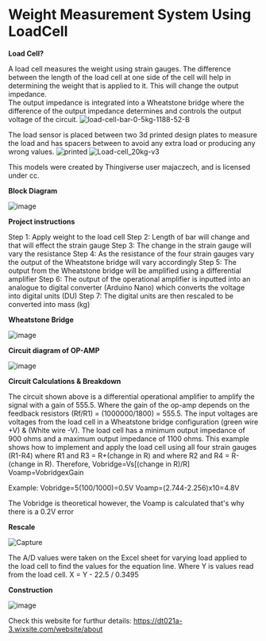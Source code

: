# Weight Measurement System Using LoadCell 

**Load Cell?**

A load cell measures the weight using strain gauges. The difference between the length of the load cell at one side of the cell will help in determining the weight that is applied to it. This will change the output impedance.  
The output impedance is integrated into a Wheatstone bridge where the difference of the output impedance determines and controls the output voltage of the circuit.
![load-cell-bar-0-5kg-1188-52-B](https://user-images.githubusercontent.com/73076876/137648311-9291df59-2c44-43ae-b315-213db07d61a1.jpg)

The load sensor is placed between two 3d printed design plates to measure the load and has spacers between to avoid any extra load or producing any wrong values. 
![printed](https://user-images.githubusercontent.com/73076876/137648343-9a552681-b0b1-4111-b0b3-de103d81d2c8.jpg)
![Load-cell_20kg-v3](https://user-images.githubusercontent.com/73076876/137648347-4c6919d0-0578-4e14-9e9f-f79bd0c7465f.png)

This models were created by Thingiverse user majaczech, and is licensed under cc.

**Block Diagram**

![image](https://user-images.githubusercontent.com/73076876/137648375-917eb388-096d-4ec2-8731-41f1f0d639b2.png)

**Project instructions**

Step 1: Apply weight to the load cell
Step 2: Length of bar will change and that will effect the strain gauge
Step 3: The change in the strain gauge will vary the resistance
Step 4: As the resistance of the four strain gauges vary the output of the Wheatstone bridge will vary accordingly
Step 5: The output from the Wheatstone bridge will be amplified using a differential amplifier
Step 6: The output of the operational amplifier is inputted into an analogue to digital converter (Arduino Nano) which converts the voltage into digital units (DU)
Step 7: The digital units are then rescaled to be converted into mass (kg)

**Wheatstone Bridge**

![image](https://user-images.githubusercontent.com/73076876/137648509-397a6368-b471-4d39-8e20-c60abc677a48.png)

**Circuit diagram of OP-AMP**

![image](https://user-images.githubusercontent.com/73076876/137648521-88b1e346-ea8f-46be-9434-76f7011b2f22.png)

**Circuit Calculations & Breakdown**

The circuit shown above is a differential operational amplifier to amplify the signal with a gain of 555.5. Where the gain of the op-amp depends on the feedback resistors (Rf/R1) = (1000000/1800) = 555.5.
The input voltages are voltages from the load cell in a Wheatstone bridge configuration (green wire +V) & (White wire -V). The load cell has a minimum output impedance of 900 ohms and a maximum output impedance of 1100 ohms.
This example shows how to implement and apply the load cell using all four strain gauges (R1-R4) where R1 and R3 = R+(change in R) and where R2 and R4 = R-(change in R).
Therefore,
Vobridge=Vs[(change in R)/R]
Voamp=VobridgexGain

Example:
        Vobridge=5(100/1000)=0.5V
        Voamp=(2.744-2.256)x10=4.8V

The Vobridge is theoretical however, the Voamp is calculated that's why there is a 0.2V error

**Rescale**

![Capture](https://user-images.githubusercontent.com/73076876/137648622-cf45065b-b7a4-4e8e-8055-5356e44b7fef.JPG)

The A/D values were taken on the Excel sheet for varying load applied to the load cell to find the values for the equation line. Where Y is values read from the load cell. 
X = Y - 22.5 / 0.3495

**Construction**

![image](https://user-images.githubusercontent.com/73076876/137648666-72271fa1-3e5b-451f-a2f7-d0472b3afe3a.png)

Check this website for furthur details:
https://dt021a-3.wixsite.com/website/about
